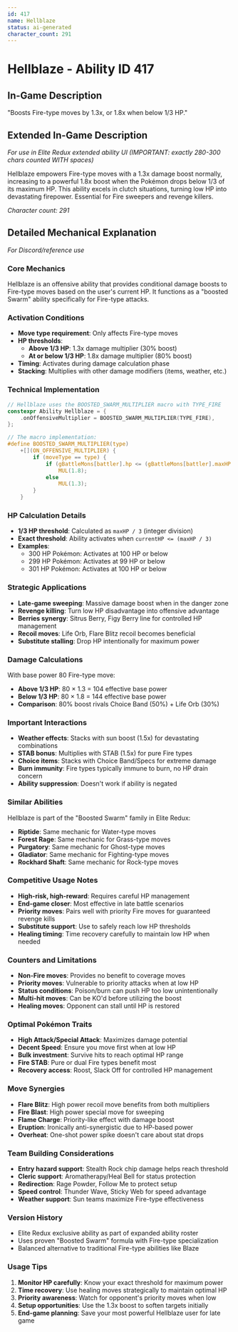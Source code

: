 ```yaml
---
id: 417
name: Hellblaze
status: ai-generated
character_count: 291
---
```


# Hellblaze - Ability ID 417

## In-Game Description
"Boosts Fire-type moves by 1.3x, or 1.8x when below 1/3 HP."

## Extended In-Game Description
*For use in Elite Redux extended ability UI (IMPORTANT: exactly 280-300 chars counted WITH spaces)*

Hellblaze empowers Fire-type moves with a 1.3x damage boost normally, increasing to a powerful 1.8x boost when the Pokémon drops below 1/3 of its maximum HP. This ability excels in clutch situations, turning low HP into devastating firepower. Essential for Fire sweepers and revenge killers.

*Character count: 291*

## Detailed Mechanical Explanation
*For Discord/reference use*

### Core Mechanics
Hellblaze is an offensive ability that provides conditional damage boosts to Fire-type moves based on the user's current HP. It functions as a "boosted Swarm" ability specifically for Fire-type attacks.

### Activation Conditions
- **Move type requirement**: Only affects Fire-type moves
- **HP thresholds**: 
  - **Above 1/3 HP**: 1.3x damage multiplier (30% boost)
  - **At or below 1/3 HP**: 1.8x damage multiplier (80% boost)
- **Timing**: Activates during damage calculation phase
- **Stacking**: Multiplies with other damage modifiers (items, weather, etc.)

### Technical Implementation
```c
// Hellblaze uses the BOOSTED_SWARM_MULTIPLIER macro with TYPE_FIRE
constexpr Ability Hellblaze = {
    .onOffensiveMultiplier = BOOSTED_SWARM_MULTIPLIER(TYPE_FIRE),
};

// The macro implementation:
#define BOOSTED_SWARM_MULTIPLIER(type)                                       \
    +[](ON_OFFENSIVE_MULTIPLIER) {                                           \
        if (moveType == type) {                                              \
            if (gBattleMons[battler].hp <= (gBattleMons[battler].maxHP / 3)) \
                MUL(1.8);                                                    \
            else                                                             \
                MUL(1.3);                                                    \
        }                                                                    \
    }
```

### HP Calculation Details
- **1/3 HP threshold**: Calculated as `maxHP / 3` (integer division)
- **Exact threshold**: Ability activates when `currentHP <= (maxHP / 3)`
- **Examples**:
  - 300 HP Pokémon: Activates at 100 HP or below
  - 299 HP Pokémon: Activates at 99 HP or below
  - 301 HP Pokémon: Activates at 100 HP or below

### Strategic Applications
- **Late-game sweeping**: Massive damage boost when in the danger zone
- **Revenge killing**: Turn low HP disadvantage into offensive advantage
- **Berries synergy**: Sitrus Berry, Figy Berry line for controlled HP management
- **Recoil moves**: Life Orb, Flare Blitz recoil becomes beneficial
- **Substitute stalling**: Drop HP intentionally for maximum power

### Damage Calculations
With base power 80 Fire-type move:
- **Above 1/3 HP**: 80 × 1.3 = 104 effective base power
- **Below 1/3 HP**: 80 × 1.8 = 144 effective base power
- **Comparison**: 80% boost rivals Choice Band (50%) + Life Orb (30%)

### Important Interactions
- **Weather effects**: Stacks with sun boost (1.5x) for devastating combinations
- **STAB bonus**: Multiplies with STAB (1.5x) for pure Fire types
- **Choice items**: Stacks with Choice Band/Specs for extreme damage
- **Burn immunity**: Fire types typically immune to burn, no HP drain concern
- **Ability suppression**: Doesn't work if ability is negated

### Similar Abilities
Hellblaze is part of the "Boosted Swarm" family in Elite Redux:
- **Riptide**: Same mechanic for Water-type moves
- **Forest Rage**: Same mechanic for Grass-type moves
- **Purgatory**: Same mechanic for Ghost-type moves
- **Gladiator**: Same mechanic for Fighting-type moves
- **Rockhard Shaft**: Same mechanic for Rock-type moves

### Competitive Usage Notes
- **High-risk, high-reward**: Requires careful HP management
- **End-game closer**: Most effective in late battle scenarios
- **Priority moves**: Pairs well with priority Fire moves for guaranteed revenge kills
- **Substitute support**: Use to safely reach low HP thresholds
- **Healing timing**: Time recovery carefully to maintain low HP when needed

### Counters and Limitations
- **Non-Fire moves**: Provides no benefit to coverage moves
- **Priority moves**: Vulnerable to priority attacks when at low HP
- **Status conditions**: Poison/burn can push HP too low unintentionally
- **Multi-hit moves**: Can be KO'd before utilizing the boost
- **Healing moves**: Opponent can stall until HP is restored

### Optimal Pokémon Traits
- **High Attack/Special Attack**: Maximizes damage potential
- **Decent Speed**: Ensure you move first when at low HP
- **Bulk investment**: Survive hits to reach optimal HP range
- **Fire STAB**: Pure or dual Fire types benefit most
- **Recovery access**: Roost, Slack Off for controlled HP management

### Move Synergies
- **Flare Blitz**: High power recoil move benefits from both multipliers
- **Fire Blast**: High power special move for sweeping
- **Flame Charge**: Priority-like effect with damage boost
- **Eruption**: Ironically anti-synergistic due to HP-based power
- **Overheat**: One-shot power spike doesn't care about stat drops

### Team Building Considerations
- **Entry hazard support**: Stealth Rock chip damage helps reach threshold
- **Cleric support**: Aromatherapy/Heal Bell for status protection
- **Redirection**: Rage Powder, Follow Me to protect setup
- **Speed control**: Thunder Wave, Sticky Web for speed advantage
- **Weather support**: Sun teams maximize Fire-type effectiveness

### Version History
- Elite Redux exclusive ability as part of expanded ability roster
- Uses proven "Boosted Swarm" formula with Fire-type specialization
- Balanced alternative to traditional Fire-type abilities like Blaze

### Usage Tips
1. **Monitor HP carefully**: Know your exact threshold for maximum power
2. **Time recovery**: Use healing moves strategically to maintain optimal HP
3. **Priority awareness**: Watch for opponent's priority moves when low
4. **Setup opportunities**: Use the 1.3x boost to soften targets initially
5. **End-game planning**: Save your most powerful Hellblaze user for late game
